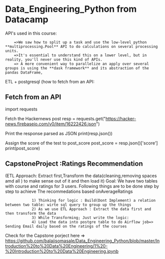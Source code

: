 # Data_Engineering_Python from Datacamp

API's used in this course:


        =>We saw how to split up a task and use the low-level python **multiprocessing.Pool** API to do calculations on several processing units. 
        =>It's essential to understand this on a lower level, but in reality, you'll never use this kind of APIs.
        => A more convenient way to parallelize an apply over several groups is using the **dask framework** and its abstraction of the pandas DataFrame,
        
        
        
 ETL +  postgresql (how to fetch from an API:
              
## Fetch from an API

import requests

 Fetch the Hackernews post
resp = requests.get("https://hacker-news.firebaseio.com/v0/item/16222426.json")

 Print the response parsed as JSON
print(resp.json())

 Assign the score of the test to post_score
post_score = resp.json()['score']
print(post_score)

## CapstoneProject :Ratings Recommendation
(ETL Approach: Extract first,Transform the data(cleaning,removing spaces amd all ) to make sense out of it and then load it) 
Goal: We have two tables with course and ratings for 3 users. Following things are to be done step by step to achieve The recommedations based onAverageRatings 
                
                1) Thinking for logic : Build(Dont Implement) a relation between two table: wirte sql query to group up the things 
                2) As we use ETL Approach : Extract the data first and then transform the data
                3) While Transforming; Just write the logic: 
                4) Load the data into postgre table to do Airflow job=> Sending Email daily based on the ratings of the courses
            
Check for the Capstone porject here => https://github.com/balajisomasale/Data_Engineering_Python/blob/master/Introduction%20to%20Data%20Engineering/1%20-%20Introduction%20to%20Data%20Engineering.ipynb
 

